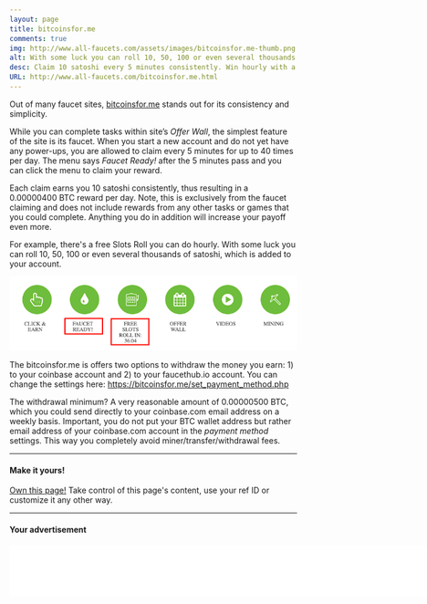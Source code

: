 ```yaml
---
layout: page
title: bitcoinsfor.me
comments: true
img: http://www.all-faucets.com/assets/images/bitcoinsfor.me-thumb.png
alt: With some luck you can roll 10, 50, 100 or even several thousands of satoshi.
desc: Claim 10 satoshi every 5 minutes consistently. Win hourly with a free Slots Roll. Complete Offer Wall tasks.
URL: http://www.all-faucets.com/bitcoinsfor.me.html
---
```


Out of many faucet sites, <a href="http://bit.ly/www-bitcoinsfor-me" target="_blank">bitcoinsfor.me</a> stands out for its consistency and simplicity.

While you can complete tasks within site’s <i>Offer Wall</i>, the simplest feature of the site is its faucet. When you start a new account and do not yet have any power-ups, you are allowed to claim every 5 minutes for up to 40 times per day. The menu says <i>Faucet Ready!</i> after the 5 minutes pass and you can click the menu to claim your reward.

Each claim earns you 10 satoshi consistently, thus resulting in a 0.00000400 BTC reward per day. Note, this is exclusively from the faucet claiming and does not include rewards from any other tasks or games that you could complete. Anything you do in addition will increase your payoff even more.

For example, there's a free Slots Roll you can do hourly. With some luck you can roll 10, 50, 100 or even several thousands of satoshi, which is added to your account.
<p> </p>
<p><img src="/assets/images/bitcoinsfor.me-01.png" border="0"></p>
<p> </p>

The bitcoinsfor.me is offers two options to withdraw the money you earn: 1) to your coinbase account and 2) to your faucethub.io account. You can change the settings here: <a href="https://bitcoinsfor.me/set_payment_method.php" target="_blank">https://bitcoinsfor.me/set_payment_method.php</a>

The withdrawal minimum? A very reasonable amount of 0.00000500 BTC, which you could send directly to your coinbase.com email address on a weekly basis. Important, you do not put your BTC wallet address but rather email address of your coinbase.com account in the <i>payment method</i> settings. This way you completely avoid miner/transfer/withdrawal fees.

---
#### Make it yours!

<a href="https://www.patreon.com/join/CryptoPayoff?" target="_blank">Own this page!</a> Take control of this page's content, use your ref ID or customize it any other way.

---
#### Your advertisement

<iframe data-aa='1121329' src='//ad.a-ads.com/1121329?size=990x90' scrolling='no' style='width:990px; height:90px; border:0px; padding:0; overflow:hidden' allowtransparency='true'></iframe>
